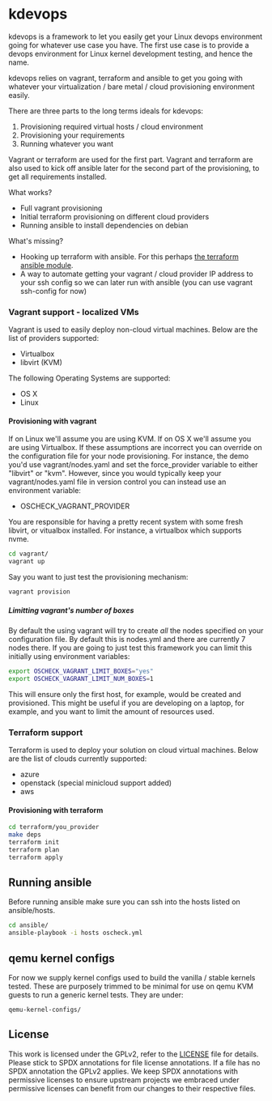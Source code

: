 # kdevops

kdevops is a framework to let you easily get your Linux devops environment
going for whatever use case you have. The first use case is to provide a
devops environment for Linux kernel development testing, and hence the name.

kdevops relies on vagrant, terraform and ansible to get you going with whatever
your virtualization / bare metal / cloud provisioning environment easily.

There are three parts to the long terms ideals for kdevops:

1. Provisioning required virtual hosts / cloud environment
2. Provisioning your requirements
3. Running whatever you want

Vagrant or terraform are used for the first part. Vagrant and terraform are
also used to kick off ansible later for the second part of the provisioning, to
get all requirements installed.

What works?

  * Full vagrant provisioning
  * Initial terraform provisioning on different cloud providers
  * Running ansible to install dependencies on debian

What's missing?

  * Hooking up terraform with ansible. For this perhaps [the terraform ansible module](https://registry.terraform.io/modules/radekg/ansible/provisioner/2.2.0).
  * A way to automate getting your vagrant / cloud provider IP address to your ssh config so we can later run with ansible (you can use vagrant ssh-config for now)

### Vagrant support - localized VMs

Vagrant is used to easily deploy non-cloud virtual machines. Below are
the list of providers supported:

  * Virtualbox
  * libvirt (KVM)

The following Operating Systems are supported:

  * OS X
  * Linux

#### Provisioning with vagrant

If on Linux we'll assume you are using KVM. If on OS X we'll assume you are
using Virtualbox. If these assumptions are incorrect you can override on the
configuration file for your node provisioning. For instance, the demo you'd
use vagrant/nodes.yaml and set the force_provider variable to either "libvirt"
or "kvm". However, since you would typically keep your vagrant/nodes.yaml file
in version control you can instead use an environment variable:

  * OSCHECK_VAGRANT_PROVIDER

You are responsible for having a pretty recent system with some fresh
libvirt, or vitualbox installed. For instance, a virtualbox which supports
nvme.

```bash
cd vagrant/
vagrant up
```

Say you want to just test the provisioning mechanism:

```bash
vagrant provision
```
##### Limitting vagrant's number of boxes

By default the using vagrant will try to create *all* the nodes specified on
your configuration file. By default this is nodes.yml and there are currently 7
nodes there. If you are going to just test this framework you can limit this
initially using environment variables:

```bash
export OSCHECK_VAGRANT_LIMIT_BOXES="yes"
export OSCHECK_VAGRANT_LIMIT_NUM_BOXES=1
```

This will ensure only the first host, for example, would be created and
provisioned. This might be useful if you are developing on a laptop, for
example, and you want to limit the amount of resources used.

### Terraform support

Terraform is used to deploy your solution on cloud virtual machines. Below are
the list of clouds currently supported:

  * azure
  * openstack (special minicloud support added)
  * aws

#### Provisioning with terraform

```bash
cd terraform/you_provider
make deps
terraform init
terraform plan
terraform apply
```

## Running ansible

Before running ansible make sure you can ssh into the hosts listed on ansible/hosts.

```bash
cd ansible/
ansible-playbook -i hosts oscheck.yml
```

## qemu kernel configs

For now we supply kernel configs used to build the vanilla / stable kernels
tested.  These are purposely trimmed to be minimal for use on qemu KVM guests
to run a generic kernel tests. They are under:

	qemu-kernel-configs/

License
-------

This work is licensed under the GPLv2, refer to the [LICENSE](./LICENSE) file
for details. Please stick to SPDX annotations for file license annotations.
If a file has no SPDX annotation the GPLv2 applies. We keep SPDX annotations
with permissive licenses to ensure upstream projects we embraced under
permissive licenses can benefit from our changes to their respective files.

